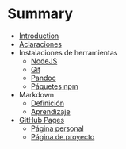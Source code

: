 # Summary

* [Introduction](README.md)
* [Aclaraciones](aclaraciones.md)
* Instalaciones de herramientas
    * [NodeJS](herramientas/nodejs.md)
    * [Git](herramientas/git.md)
    * [Pandoc](herramientas/pandoc.md)
    * [Páquetes npm](herramientas/paquetes-npm.md)
* Markdown
    * [Definición](markdown/definicion.md)
    * [Aprendizaje](markdown/aprendizaje.md)
* [GitHub Pages](gh-pages.md)
    * [Página personal](gh-pages/pagina-personal.md)
    * [Página de proyecto](gh-pages/pagina-proyecto.md)
